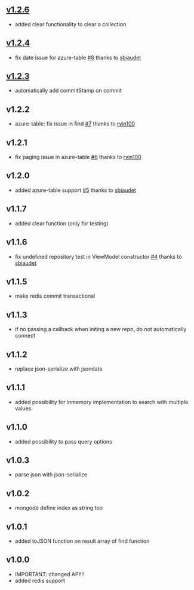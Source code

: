 ## [v1.2.6](https://github.com/adrai/node-viewmodel/compare/v1.2.4...v1.2.6)
- added clear functionality to clear a collection

## [v1.2.4](https://github.com/adrai/node-viewmodel/compare/v1.2.3...v1.2.4)
- fix date issue for azure-table [#8](https://github.com/adrai/node-viewmodel/pull/8) thanks to [sbiaudet](https://github.com/sbiaudet)

## [v1.2.3](https://github.com/adrai/node-viewmodel/compare/v1.2.2...v1.2.3)
- automatically add commitStamp on commit

## v1.2.2
- azure-table: fix issue in find [#7](https://github.com/adrai/node-viewmodel/pull/7) thanks to [rvin100](https://github.com/rvin100)

## v1.2.1
- fix paging issue in azure-table [#6](https://github.com/adrai/node-viewmodel/pull/6) thanks to [rvin100](https://github.com/rvin100)

## v1.2.0
- added azure-table support [#5](https://github.com/adrai/node-viewmodel/pull/5) thanks to [sbiaudet](https://github.com/sbiaudet)

## v1.1.7
- added clear function (only for testing)

## v1.1.6
- fix undefined repository test in ViewModel constructor [#4](https://github.com/adrai/node-viewmodel/pull/4) thanks to [sbiaudet](https://github.com/sbiaudet)

## v1.1.5
- make redis commit transactional

## v1.1.3
- if no passing a callback when initing a new repo, do not automatically connect

## v1.1.2
- replace json-serialize with jsondate

## v1.1.1
- added possibility for inmemory implementation to search with multiple values

## v1.1.0
- added possibility to pass query options

## v1.0.3
- parse json with json-serialize

## v1.0.2
- mongodb define index as string too

## v1.0.1
- added toJSON function on result array of find function

## v1.0.0
- IMPORTANT: changed API!!!
- added redis support
